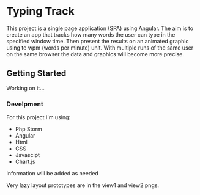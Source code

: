 # Typing Track

This project is a single page application (SPA) using Angular. The aim is to create an app that tracks
how many words the user can type in the specified window time. Then present the results on an animated graphic using te wpm (words per minute) unit.
With multiple runs of the same user on the same browser the data and graphics will become more precise.

## Getting Started

Working on it...

### Develpment
For this project I'm using:
* Php Storm
* Angular
* Html
* CSS
* Javascipt
* Chart.js

Information will be added as needed

Very lazy layout prototypes are in the view1 and view2 pngs.
